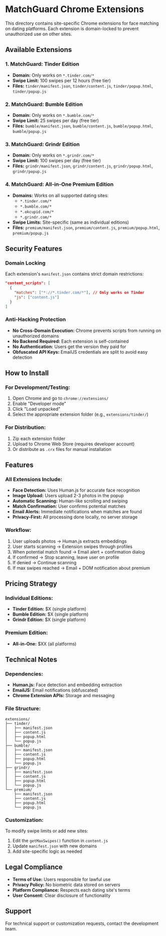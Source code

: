 # MatchGuard Chrome Extensions

This directory contains site-specific Chrome extensions for face matching on dating platforms. Each extension is domain-locked to prevent unauthorized use on other sites.

## Available Extensions

### 1. MatchGuard: Tinder Edition
- **Domain:** Only works on `*.tinder.com/*`
- **Swipe Limit:** 100 swipes per 12 hours (free tier)
- **Files:** `tinder/manifest.json`, `tinder/content.js`, `tinder/popup.html`, `tinder/popup.js`

### 2. MatchGuard: Bumble Edition
- **Domain:** Only works on `*.bumble.com/*`
- **Swipe Limit:** 25 swipes per day (free tier)
- **Files:** `bumble/manifest.json`, `bumble/content.js`, `bumble/popup.html`, `bumble/popup.js`

### 3. MatchGuard: Grindr Edition
- **Domain:** Only works on `*.grindr.com/*`
- **Swipe Limit:** 100 swipes per day (free tier)
- **Files:** `grindr/manifest.json`, `grindr/content.js`, `grindr/popup.html`, `grindr/popup.js`

### 4. MatchGuard: All-in-One Premium Edition
- **Domains:** Works on all supported dating sites:
  - `*.tinder.com/*`
  - `*.bumble.com/*`
  - `*.okcupid.com/*`
  - `*.grindr.com/*`
- **Swipe Limits:** Site-specific (same as individual editions)
- **Files:** `premium/manifest.json`, `premium/content.js`, `premium/popup.html`, `premium/popup.js`

## Security Features

### Domain Locking
Each extension's `manifest.json` contains strict domain restrictions:
```json
"content_scripts": [
  {
    "matches": ["*://*.tinder.com/*"], // Only works on Tinder
    "js": ["content.js"]
  }
]
```

### Anti-Hacking Protection
- **No Cross-Domain Execution:** Chrome prevents scripts from running on unauthorized domains
- **No Backend Required:** Each extension is self-contained
- **No Authentication:** Users get the version they paid for
- **Obfuscated API Keys:** EmailJS credentials are split to avoid easy detection

## How to Install

### For Development/Testing:
1. Open Chrome and go to `chrome://extensions/`
2. Enable "Developer mode"
3. Click "Load unpacked"
4. Select the appropriate extension folder (e.g., `extensions/tinder/`)

### For Distribution:
1. Zip each extension folder
2. Upload to Chrome Web Store (requires developer account)
3. Or distribute as `.crx` files for manual installation

## Features

### All Extensions Include:
- **Face Detection:** Uses Human.js for accurate face recognition
- **Image Upload:** Users upload 2-3 photos in the popup
- **Automatic Scanning:** Human-like scrolling and swiping
- **Match Confirmation:** User confirms potential matches
- **Email Alerts:** Immediate notifications when matches are found
- **Privacy-First:** All processing done locally, no server storage

### Workflow:
1. User uploads photos → Human.js extracts embeddings
2. User starts scanning → Extension swipes through profiles
3. When potential match found → Email alert + confirmation dialog
4. If confirmed → Stop scanning, leave user on profile
5. If denied → Continue scanning
6. If max swipes reached → Email + DOM notification about premium

## Pricing Strategy

### Individual Editions:
- **Tinder Edition:** $X (single platform)
- **Bumble Edition:** $X (single platform)
- **Grindr Edition:** $X (single platform)

### Premium Edition:
- **All-in-One:** $XX (all platforms)

## Technical Notes

### Dependencies:
- **Human.js:** Face detection and embedding extraction
- **EmailJS:** Email notifications (obfuscated)
- **Chrome Extension APIs:** Storage and messaging

### File Structure:
```
extensions/
├── tinder/
│   ├── manifest.json
│   ├── content.js
│   ├── popup.html
│   └── popup.js
├── bumble/
│   ├── manifest.json
│   ├── content.js
│   ├── popup.html
│   └── popup.js
├── grindr/
│   ├── manifest.json
│   ├── content.js
│   ├── popup.html
│   └── popup.js
└── premium/
    ├── manifest.json
    ├── content.js
    ├── popup.html
    └── popup.js
```

### Customization:
To modify swipe limits or add new sites:
1. Edit the `getMaxSwipes()` function in `content.js`
2. Update `manifest.json` with new domains
3. Add site-specific logic as needed

## Legal Compliance

- **Terms of Use:** Users responsible for lawful use
- **Privacy Policy:** No biometric data stored on servers
- **Platform Compliance:** Respects each dating site's terms
- **User Consent:** Clear disclosure of functionality

## Support

For technical support or customization requests, contact the development team. 